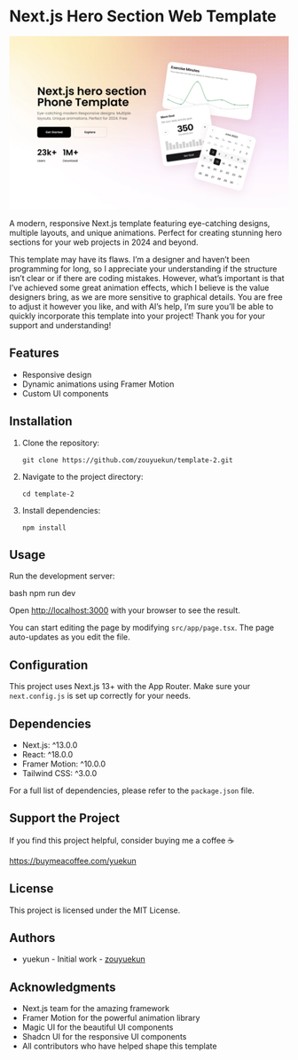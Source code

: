 # Next.js Hero Section Web Template
![Shot](/public/shot.webp)

A modern, responsive Next.js template featuring eye-catching designs, multiple layouts, and unique animations. Perfect for creating stunning hero sections for your web projects in 2024 and beyond.

This template may have its flaws. I’m a designer and haven’t been programming for long, so I appreciate your understanding if the structure isn’t clear or if there are coding mistakes. However, what’s important is that I’ve achieved some great animation effects, which I believe is the value designers bring, as we are more sensitive to graphical details. You are free to adjust it however you like, and with AI’s help, I’m sure you’ll be able to quickly incorporate this template into your project! Thank you for your support and understanding!

## Features

- Responsive design
- Dynamic animations using Framer Motion
- Custom UI components

## Installation

1. Clone the repository:
   ```
   git clone https://github.com/zouyuekun/template-2.git
   ```

2. Navigate to the project directory:
   ```
   cd template-2
   ```

3. Install dependencies:
   ```
   npm install
   ```

## Usage

Run the development server:

bash
npm run dev

Open [http://localhost:3000](http://localhost:3000) with your browser to see the result.

You can start editing the page by modifying `src/app/page.tsx`. The page auto-updates as you edit the file.


## Configuration

This project uses Next.js 13+ with the App Router. Make sure your `next.config.js` is set up correctly for your needs.



## Dependencies

- Next.js: ^13.0.0
- React: ^18.0.0
- Framer Motion: ^10.0.0
- Tailwind CSS: ^3.0.0

For a full list of dependencies, please refer to the `package.json` file.

## Support the Project

If you find this project helpful, consider buying me a coffee ☕️

https://buymeacoffee.com/yuekun


## License

This project is licensed under the MIT License.

## Authors

- yuekun - Initial work - [zouyuekun](https://github.com/zouyuekun)

## Acknowledgments

- Next.js team for the amazing framework
- Framer Motion for the powerful animation library
- Magic UI for the beautiful UI components
- Shadcn UI for the responsive UI components
- All contributors who have helped shape this template
